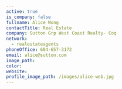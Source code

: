 ```yaml
---
active: true
is_company: false
fullname: Alice Wong
contactTitle: Real Estate
company: Sutton Grp West Coast Realty- Coq
network:
  - realestateagents
phoneOffice: 604-657-3172
email: alice@sutton.com
image_path:
color:
website:
profile_image_path: /images/alice-web.jpg
---
```



